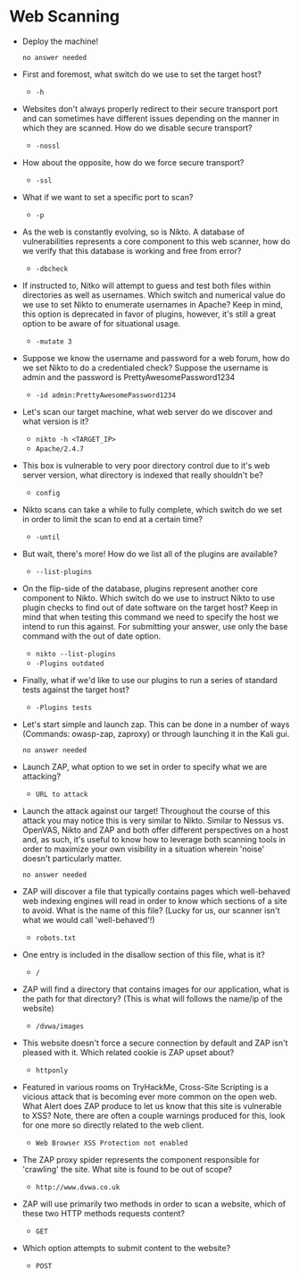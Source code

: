 # Web Scanning

- Deploy the machine!

	  no answer needed

- First and foremost, what switch do we use to set the target host?

	- `-h`

- Websites don't always properly redirect to their secure transport port and can sometimes have different issues depending on the manner in which they are scanned. How do we disable secure transport?

	- `-nossl`

- How about the opposite, how do we force secure transport?

	- `-ssl`

- What if we want to set a specific port to scan?

	- `-p`

- As the web is constantly evolving, so is Nikto. A database of vulnerabilities represents a core component to this web scanner, how do we verify that this database is working and free from error?

	- `-dbcheck`

- If instructed to, Nitko will attempt to guess and test both files within directories as well as usernames. Which switch and numerical value do we use to set Nikto to enumerate usernames in Apache? Keep in mind, this option is deprecated in favor of plugins, however, it's still a great option to be aware of for situational usage.

	- `-mutate 3`

- Suppose we know the username and password for a web forum, how do we set Nikto to do a credentialed check? Suppose the username is admin and the password is PrettyAwesomePassword1234

	- `-id admin:PrettyAwesomePassword1234`

- Let's scan our target machine, what web server do we discover and what version is it?

	- `nikto -h <TARGET_IP>`
	- `Apache/2.4.7`

- This box is vulnerable to very poor directory control due to it's web server version, what directory is indexed that really shouldn't be?

	- `config`

- Nikto scans can take a while to fully complete, which switch do we set in order to limit the scan to end at a certain time?

	- `-until`

- But wait, there's more! How do we list all of the plugins are available?

	- `--list-plugins`

- On the flip-side of the database, plugins represent another core component to Nikto. Which switch do we use to instruct Nikto to use plugin checks to find out of date software on the target host? Keep in mind that when testing this command we need to specify the host we intend to run this against. For submitting your answer, use only the base command with the out of date option. 

	- `nikto --list-plugins`
	- `-Plugins outdated`

- Finally, what if we'd like to use our plugins to run a series of standard tests against the target host?

	- `-Plugins tests`

- Let's start simple and launch zap. This can be done in a number of ways (Commands: owasp-zap, zaproxy) or through launching it in the Kali gui.

	  no answer needed

- Launch ZAP, what option to we set in order to specify what we are attacking?

	- `URL to attack`

- Launch the attack against our target! Throughout the course of this attack you may notice this is very similar to Nikto. Similar to Nessus vs. OpenVAS, Nikto and ZAP and both offer different perspectives on a host and, as such, it's useful to know how to leverage both scanning tools in order to maximize your own visibility in a situation wherein 'noise' doesn't particularly matter.

	  no answer needed

- ZAP will discover a file that typically contains pages which well-behaved web indexing engines will read in order to know which sections of a site to avoid. What is the name of this file? (Lucky for us, our scanner isn't what we would call 'well-behaved'!)

	- `robots.txt`

- One entry is included in the disallow section of this file, what is it?

	- `/`

- ZAP will find a directory that contains images for our application, what is the path for that directory? (This is what will follows the name/ip of the website)

	- `/dvwa/images`

- This website doesn't force a secure connection by default and ZAP isn't pleased with it. Which related cookie is ZAP upset about?

	- `httponly`

- Featured in various rooms on TryHackMe, Cross-Site Scripting is a vicious attack that is becoming ever more common on the open web. What Alert does ZAP produce to let us know that this site is vulnerable to XSS? Note, there are often a couple warnings produced for this, look for one more so directly related to the web client.

	- `Web Browser XSS Protection not enabled`

- The ZAP proxy spider represents the component responsible for 'crawling' the site. What site is found to be out of scope?

	- `http://www.dvwa.co.uk`

- ZAP will use primarily two methods in order to scan a website, which of these two HTTP methods requests content?

	- `GET`

- Which option attempts to submit content to the website?

	- `POST`





